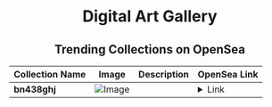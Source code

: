 <div align="center">

# Digital Art Gallery

## Trending Collections on OpenSea

| Collection Name                       | Image                                                                                     | Description                       | OpenSea Link                                                                                          |
|---------------------------------------|-------------------------------------------------------------------------------------------|-----------------------------------|--------------------------------------------------------------------------------------------------------|
| **bn438ghj** | ![Image](https://i.seadn.io/s/raw/files/2138688728ef19a270e260b784e66891.jpg?w=500&auto=format?w=200&auto=format) |  | <details><summary>Link</summary>[bn438ghj](https://opensea.io/collection/bn438ghj)</details> |

</div>